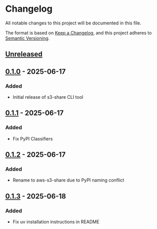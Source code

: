 # Changelog

All notable changes to this project will be documented in this file.

The format is based on [Keep a Changelog](https://keepachangelog.com/en/1.0.0/),
and this project adheres to [Semantic Versioning](https://semver.org/spec/v2.0.0.html).

## [Unreleased]

## [0.1.0] - 2025-06-17

### Added
- Initial release of s3-share CLI tool

## [0.1.1] - 2025-06-17

### Added
- Fix PyPI Classifiers

## [0.1.2] - 2025-06-17

### Added
- Rename to aws-s3-share due to PyPI naming conflict

## [0.1.3] - 2025-06-18

### Added
- Fix uv installation instructions in README

[Unreleased]: https://github.com/dennisconrad/aws-s3-share/compare/v0.1.0...HEAD
[0.1.0]: https://github.com/dennisconrad/aws-s3-share/releases/tag/v0.1.0
[0.1.1]: https://github.com/dennisconrad/aws-s3-share/releases/tag/v0.1.1
[0.1.2]: https://github.com/dennisconrad/aws-s3-share/releases/tag/v0.1.2
[0.1.3]: https://github.com/dennisconrad/aws-s3-share/releases/tag/v0.1.3
